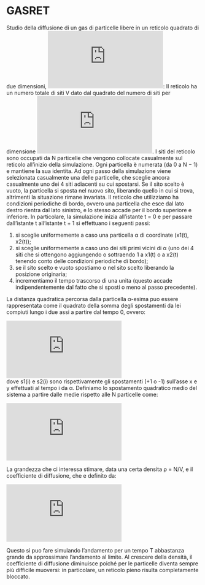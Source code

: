 # GASRET
Studio della diffusione di un gas di particelle libere in un reticolo quadrato di due dimensioni, ![equation](https://latex.codecogs.com/gif.latex?D%3D2): Il reticolo ha un numero totale di siti V dato dal quadrato del numero di siti per dimensione ![equation](https://latex.codecogs.com/gif.latex?%28V%3DL%5E2%29).
I siti del reticolo sono occupati da N particelle che vengono collocate casualmente sul reticolo all’inizio della simulazione. Ogni particella è numerata (da 0 a  N − 1) e mantiene la sua identita. Ad ogni passo della simulazione viene selezionata casualmente una delle particelle, che sceglie ancora casualmente uno dei 4 siti adiacenti su cui spostarsi. Se il sito scelto è vuoto, la particella si sposta nel nuovo sito, liberando quello in cui si trova, altrimenti la situazione rimane invariata. Il reticolo che utilizziamo ha condizioni periodiche di bordo, ovvero una particella che esce dal lato destro rientra dal lato sinistro, e lo stesso accade per il
bordo superiore e inferiore. In particolare, la simulazione inizia all’istante t = 0 e per passare dall’istante t all’istante t + 1 si effettuano i seguenti passi:

1. si sceglie uniformemente a caso una particella α di coordinate (x1(t), x2(t));
2. si sceglie uniformemente a caso uno dei siti primi vicini di α (uno dei 4 siti che si ottengono aggiungendo o sottraendo 1 a x1(t) o a x2(t) tenendo conto delle condizioni periodiche di bordo);
3. se il sito scelto e vuoto spostiamo α nel sito scelto liberando la posizione originaria;
4. incrementiamo il tempo trascorso di una unita (questo accade indipendentemente dal fatto che si sposti o meno al passo precedente).

La distanza quadratica percorsa dalla particella α-esima puo essere rappresentata come il quadrato della somma degli spostamenti da lei compiuti lungo i due assi a partire dal tempo 0, ovvero:

![equation](https://latex.codecogs.com/gif.latex?%5CDelta%20R_%5Calpha%20%5E%7B2%7D%20%28t%29%20%3D%20%5Cleft%28%20%5Csum_%7Bi%3D0%7D%5E%7Bt-1%7Ds_1%28i%29%20%5Cright%29%5E2%20&plus;%5Cleft%28%20%5Csum_%7Bi%3D0%7D%5E%7Bt-1%7Ds_2%28i%29%20%5Cright%29%5E2)  
dove s1(i) e s2(i) sono rispettivamente gli spostamenti (+1 o -1) sull’asse x e y effettuati al tempo i da α.
Definiamo lo spostamento quadratico medio del sistema a partire dalle medie rispetto alle N particelle come:

![equation](https://latex.codecogs.com/gif.latex?%5CDelta%20R%20%5E%7B2%7D%20%28t%29%20%3D%20%5Cfrac%7B1%7D%7BN%7D%20%5Csum_%7B%5Calpha%3D0%7D%5E%7BN-1%7D%5CDelta%20R_%5Calpha%20%5E%7B2%7D%28t%29)

La grandezza che ci interessa stimare, data una certa densita ρ = N/V, e il coefficiente di diffusione, che e definito da:

![equation](https://latex.codecogs.com/gif.latex?%5Cmathcal%20D%20%28%5Crho%29%20%3D%5Clim_%7Bt%20%5Cto%20&plus;%5Cinfty%7D%5Cmathcal%20D%20%28%5Crho%2Ct%29%20%3D%5Clim_%7Bt%20%5Cto%20&plus;%5Cinfty%7D%20%5Cfrac%7B1%7D%7B2Dt%7D%20%5Cleft%28%20%5CDelta%20R%20%5E%7B2%7D%28t%29%20%5Cright%29)

Questo si puo fare simulando l’andamento per un tempo T abbastanza grande da approssimare l’andamento al limite. Al crescere della densità, il coefficiente di diffusione diminuisce poiché per le particelle diventa sempre più difficile muoversi: in particolare, un reticolo pieno risulta completamente bloccato.

